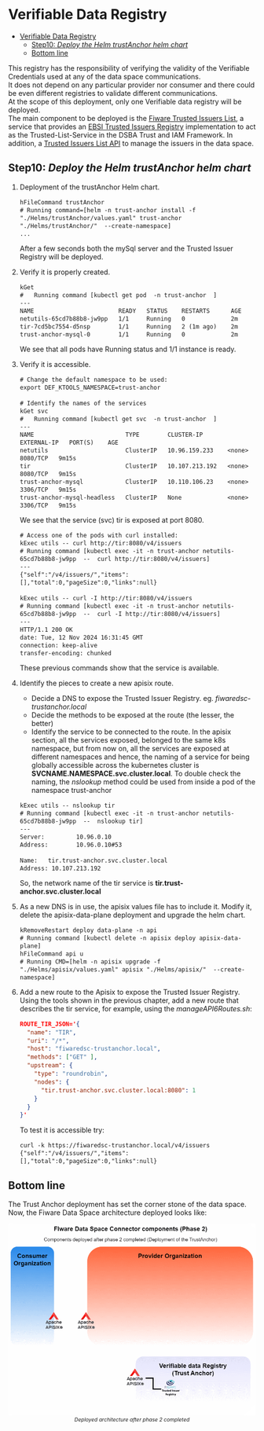 # Verifiable Data Registry
- [Verifiable Data Registry](#verifiable-data-registry)
  - [Step10: _Deploy the Helm trustAnchor helm chart_](#step10-deploy-the-helm-trustanchor-helm-chart)
  - [Bottom line](#bottom-line)

This registry has the responsibility of verifying the validity of the Verifiable Credentials used at any of the data space communications.  
It does not depend on any particular provider nor consumer and there could be even different registries to validate different communications.  
At the scope of this deployment, only one Verifiable data registry will be deployed.  
The main component to be deployed is the [Fiware Trusted Issuers List](https://github.com/FIWARE/trusted-issuers-list), a service that provides an [EBSI Trusted Issuers Registry](https://hub.ebsi.eu/#/) implementation to act as the Trusted-List-Service in the DSBA Trust and IAM Framework. In addition, a [Trusted Issuers List API](https://github.com/FIWARE/trusted-issuers-list/blob/main/api/trusted-issuers-list.yaml) to manage the issuers in the data space.

## Step10: _Deploy the Helm trustAnchor helm chart_
1. Deployment of the trustAnchor Helm chart.
    ```shell
    hFileCommand trustAnchor
    # Running command=[helm -n trust-anchor install -f "./Helms/trustAnchor/values.yaml" trust-anchor "./Helms/trustAnchor/"  --create-namespace]
    ...
    ```

    After a few seconds both the mySql server and the Trusted Issuer Registry will be deployed.  
2. Verify it is properly created.
    ```shell
    kGet 
    #   Running command [kubectl get pod  -n trust-anchor  ]
    ---
    NAME                        READY   STATUS    RESTARTS      AGE
    netutils-65cd7b88b8-jw9pp   1/1     Running   0             2m
    tir-7cd5bc7554-d5nsp        1/1     Running   2 (1m ago)    2m
    trust-anchor-mysql-0        1/1     Running   0             2m
    ```
    We see that all pods have Running status and 1/1 instance is ready.

3. Verify it is accessible.
      ```shell
      # Change the default namespace to be used:
      export DEF_KTOOLS_NAMESPACE=trust-anchor

      # Identify the names of the services
      kGet svc
      #   Running command [kubectl get svc  -n trust-anchor  ]
      ---
      NAME                          TYPE        CLUSTER-IP       EXTERNAL-IP   PORT(S)    AGE
      netutils                      ClusterIP   10.96.159.233    <none>        8080/TCP   9m15s
      tir                           ClusterIP   10.107.213.192   <none>        8080/TCP   9m15s
      trust-anchor-mysql            ClusterIP   10.110.106.23    <none>        3306/TCP   9m15s
      trust-anchor-mysql-headless   ClusterIP   None             <none>        3306/TCP   9m15s
      ```
      We see that the service (svc) tir is exposed at port 8080.
      
      ```shell     
      # Access one of the pods with curl installed:
      kExec utils -- curl http://tir:8080/v4/issuers
      # Running command [kubectl exec -it -n trust-anchor netutils-65cd7b88b8-jw9pp  --  curl http://tir:8080/v4/issuers]
      ---
      {"self":"/v4/issuers/","items":[],"total":0,"pageSize":0,"links":null}
      
      kExec utils -- curl -I http://tir:8080/v4/issuers
      # Running command [kubectl exec -it -n trust-anchor netutils-65cd7b88b8-jw9pp  --  curl -I http://tir:8080/v4/issuers]
      ---
      HTTP/1.1 200 OK
      date: Tue, 12 Nov 2024 16:31:45 GMT
      connection: keep-alive
      transfer-encoding: chunked
      ```

      These previous commands show that the service is available.
4. Identify the pieces to create a new apisix route.
   - Decide a DNS to expose the Trusted Issuer Registry. eg. _fiwaredsc-trustanchor.local_ 
   - Decide the methods to be exposed at the route (the lesser, the better)
   - Identify the service to be connected to the route. In the apisix section, all the services exposed, belonged to the same k8s namespace, but from now on, all the services are exposed at different namespaces and hence, the  naming of a service for being globally accessible across the kubernetes cluster is **SVCNAME.NAMESPACE.svc.cluster.local**.  To double check the naming, the _nslookup_ method could be used from inside a pod of the namespace trust-anchor
    ```shell
    kExec utils -- nslookup tir
    # Running command [kubectl exec -it -n trust-anchor netutils-65cd7b88b8-jw9pp  --  nslookup tir]
    ---
    Server:         10.96.0.10
    Address:        10.96.0.10#53

    Name:   tir.trust-anchor.svc.cluster.local
    Address: 10.107.213.192
    ```

    So, the network name of the tir service is **tir.trust-anchor.svc.cluster.local**


5. As a new DNS is in use, the apisix values file has to include it. Modify it, delete the apisix-data-plane deployment and upgrade the helm chart.
    ```shell
    kRemoveRestart deploy data-plane -n api
    # Running command [kubectl delete -n apisix deploy apisix-data-plane]
    hFileCommand api u
    # Running CMD=[helm -n apisix upgrade -f "./Helms/apisix/values.yaml" apisix "./Helms/apisix/"  --create-namespace]
    ```

7. Add a new route to the Apisix to expose the Trusted Issuer Registry. Using the tools shown in the previous chapter, add a new route that describes the tir service, for example, using the _manageAPI6Routes.sh_:
    ```json
    ROUTE_TIR_JSON='{
      "name": "TIR",
      "uri": "/*",
      "host": "fiwaredsc-trustanchor.local",
      "methods": ["GET" ],
      "upstream": {
        "type": "roundrobin",
        "nodes": {
          "tir.trust-anchor.svc.cluster.local:8080": 1
        }
      }
    }'
    ```
  
    To test it is accessible try:
    ```shell
    curl -k https://fiwaredsc-trustanchor.local/v4/issuers
    {"self":"/v4/issuers/","items":[],"total":0,"pageSize":0,"links":null}
    ```

## Bottom line
The Trust Anchor deployment has set the corner stone of the data space. Now, the Fiware Data Space architecture deployed looks like:
   <p style="text-align:center;font-style:italic;font-size: 75%"><img src="./../images/Fiware-DataSpaceGlobalArch-phase02.png"><br/>
    Deployed architecture after phase 2 completed</p>